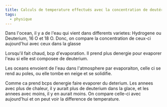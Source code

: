```yaml
---
title: Calculs de temperature effectués avec la concentration de deutérium dans la glace des glaciers
tags:
  - physique
---
```


Dans l'ocean, il y a de l'eau qui vient dans differents varietes: Hydrogene ou Deuterium, 16 O et 18 O. Donc, on compare la concentration de ceux-ci aujourd'hui avec ceux dans la glasse

Lorsqu'il fait chaud, bcp d'evaporation. Il prend plus denergie pour evaporer l'eau si elle est composee de deuterium.

Les oceans envoient de l'eau dans l'atmosphere par evaporaiton, celle ci se rend au poles, ou elle tombe en neige et se solidifie.

Comme ca prend bcps denergie faire evaporer du deterium. Les annees avec plus de chaleur, il y aurait plus de deuterium dans la glace, et les annees avec moins, il y en aurait moins. On compare celle-ci avec aujourd'hui et on peut voir la difference de temperature.